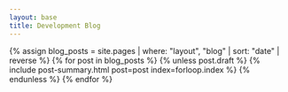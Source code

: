 ```yaml
---
layout: base
title: Development Blog
---
```

<main>
	{% assign blog_posts = site.pages | where: "layout", "blog" | sort: "date" | reverse %}
	{% for post in blog_posts %}
		{% unless post.draft %}
			{% include post-summary.html post=post index=forloop.index %}
		{% endunless %}
	{% endfor %}
</main>